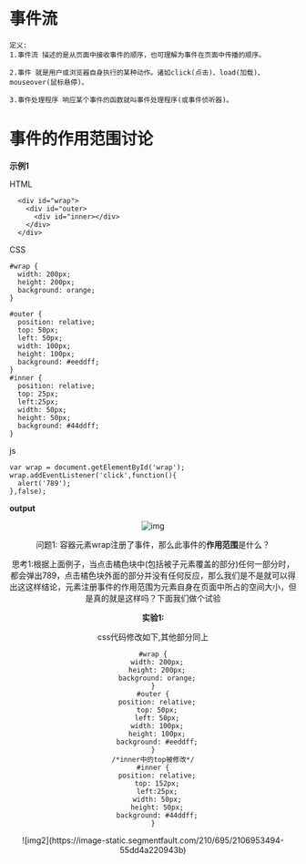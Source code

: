 # 事件流
  ```
  定义:
  1.事件流 描述的是从页面中接收事件的顺序，也可理解为事件在页面中传播的顺序。
  
  2.事件 就是用户或浏览器自身执行的某种动作。诸如click(点击)、load(加载)、mouseover(鼠标悬停)。
  
  3.事件处理程序 响应某个事件的函数就叫事件处理程序(或事件侦听器)。
  ```
  
# 事件的作用范围讨论

  **示例1**

  HTML
  ```
    <div id="wrap">
      <div id="outer>
        <div id="inner></div>
      </div>
    </div>
  ```
  CSS
  ```
  #wrap {
    width: 200px;
    height: 200px;
    background: orange;
  }
  
  #outer {
    position: relative;
    top: 50px;
    left: 50px;
    width: 100px;
    height: 100px;
    background: #eeddff;
}
  #inner {
    position: relative;
    top: 25px;
    left:25px;
    width: 50px;
    height: 50px;
    background: #44ddff;
  }
  ```
  
  js
 
  ```
  var wrap = document.getElementById('wrap');
  wrap.addEventListener('click',function(){
    alert('789');
  },false);
  ```
  
  **output**
    <div align=center>![img](https://image-static.segmentfault.com/152/073/1520733268-55dd228c67579_articlex)
  
  问题1: 容器元素wrap注册了事件，那么此事件的**作用范围**是什么？
  
  思考1:根据上面例子，当点击橘色块中(包括被子元素覆盖的部分)任何一部分时，都会弹出789，点击橘色块外面的部分并没有任何反应，那么我们是不是就可以得出这这样结论，元素注册事件的作用范围为元素自身在页面中所占的空间大小，但是真的就是这样吗？下面我们做个试验
  
  **实验1:**
  
  css代码修改如下,其他部分同上
  
  ```
  #wrap {
    width: 200px;
    height: 200px;
    background: orange;
  }
  #outer {
    position: relative;
    top: 50px;
    left: 50px;
    width: 100px;
    height: 100px;
    background: #eeddff;
  }
  /*inner中的top被修改*/
  #inner {
    position: relative;
    top: 152px;
    left:25px;
    width: 50px;
    height: 50px;
    background: #44ddff;
  }
  ```
  
  <div align=center>![img2](https://image-static.segmentfault.com/210/695/2106953494-55dd4a220943b)
  
  
  
  
  
  
  
  
  
  
  
  
  
  
  
  
  
